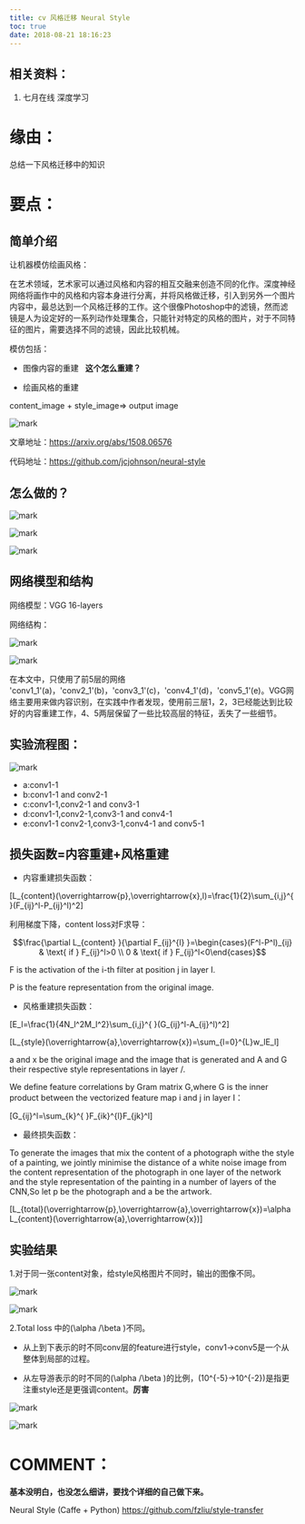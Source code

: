 ```yaml
---
title: cv 风格迁移 Neural Style
toc: true
date: 2018-08-21 18:16:23
---
```


## 相关资料：

1. 七月在线 深度学习




# 缘由：


总结一下风格迁移中的知识


# 要点：




## 简单介绍


让机器模仿绘画风格：

在艺术领域，艺术家可以通过风格和内容的相互交融来创造不同的化作。深度神经网络将画作中的风格和内容本身进行分离，并将风格做迁移，引入到另外一个图片内容中，最总达到一个风格迁移的工作。这个很像Photoshop中的滤镜，然而滤镜是人为设定好的一系列动作处理集合，只能针对特定的风格的图片，对于不同特征的图片，需要选择不同的滤镜，因此比较机械。

模仿包括：




  * 图像内容的重建   **这个怎么重建？**


  * 绘画风格的重建


content_image + style_image=> output image


![mark](http://pacdb2bfr.bkt.clouddn.com/blog/image/180727/GHg4ILl86F.png?imageslim)

文章地址：https://arxiv.org/abs/1508.06576

代码地址：https://github.com/jcjohnson/neural-style


## 怎么做的？




![mark](http://pacdb2bfr.bkt.clouddn.com/blog/image/180727/3I0E5Eak1f.png?imageslim)



![mark](http://pacdb2bfr.bkt.clouddn.com/blog/image/180727/aAjG9Gl1cF.png?imageslim)



![mark](http://pacdb2bfr.bkt.clouddn.com/blog/image/180727/eCg5BGEBga.png?imageslim)




## 网络模型和结构


网络模型：VGG 16-layers

网络结构：

![mark](http://pacdb2bfr.bkt.clouddn.com/blog/image/180727/Jj6jgJb6bI.png?imageslim)

![mark](http://pacdb2bfr.bkt.clouddn.com/blog/image/180727/1iJ0al7meJ.png?imageslim)


在本文中，只使用了前5层的网络 'conv1_1'(a)，'conv2_1'(b)，'conv3_1'(c)，'conv4_1'(d)，'conv5_1'(e)。VGG网络主要用来做内容识别，在实践中作者发现，使用前三层1，2，3已经能达到比较好的内容重建工作，4、5两层保留了一些比较高层的特征，丢失了一些细节。




## 实验流程图：




![mark](http://pacdb2bfr.bkt.clouddn.com/blog/image/180727/90c4G755aF.png?imageslim)



* a:conv1-1
* b:conv1-1 and conv2-1
* c:conv1-1,conv2-1 and conv3-1
* d:conv1-1,conv2-1,conv3-1 and conv4-1
* e:conv1-1 conv2-1,conv3-1,conv4-1 and conv5-1




## 损失函数=内容重建+风格重建


* 内容重建损失函数：


\[L_{content}(\overrightarrow{p},\overrightarrow{x},l)=\frac{1}{2}\sum_{i,j}^{ }(F_{ij}^l-P_{ij}^l)^2\]


利用梯度下降，content loss对F求导：


$$\frac{\partial L_{content} }{\partial F_{ij}^{l} }=\begin{cases}(F^l-P^l)_{ij} & \text{ if } F_{ij}^l>0 \\ 0 & \text{ if } F_{ij}^l<0\end{cases}$$

F is the activation of the i-th filter at position j in layer I.

P is the feature representation from the original image.




* 风格重建损失函数：


\[E_l=\frac{1}{4N_l^2M_l^2}\sum_{i,j}^{ }(G_{ij}^l-A_{ij}^l)^2\]

\[L_{style}(\overrightarrow{a},\overrightarrow{x})=\sum_{l=0}^{L}w_lE_l\]

a and x be the original image and the image that is generated and A and G their respective style representations in layer /.

We define feature correlations by Gram matrix G,where G is the inner product between the vectorized feature map i and j in layer I：

\[G_{ij}^l=\sum_{k}^{ }F_{ik}^{l}F_{jk}^l\]


  * 最终损失函数：


To generate the images that mix the content of a photograph withe the style of a painting, we jointly minimise the distance of a white noise image from the content representation of the photograph in one layer of the network and the style representation of the painting in a number of layers of the CNN,So let p be the photograph and a be the artwork.

\[L_{total}(\overrightarrow{p},\overrightarrow{a},\overrightarrow{x})=\alpha L_{content}(\overrightarrow{a},\overrightarrow{x})\]


## 实验结果


1.对于同一张content对象，给style风格图片不同时，输出的图像不同。


![mark](http://pacdb2bfr.bkt.clouddn.com/blog/image/180727/IhbD3lGifb.png?imageslim)

![mark](http://pacdb2bfr.bkt.clouddn.com/blog/image/180727/CaGgE9ab35.png?imageslim)

2.Total loss 中的\(\alpha /\beta \)不同。

* 从上到下表示的时不同conv层的feature进行style，conv1->conv5是一个从整体到局部的过程。

* 从左导游表示的时不同的\(\alpha /\beta \)的比例，\(10^{-5}->10^{-2}\)是指更注重style还是更强调content。**厉害**

![mark](http://pacdb2bfr.bkt.clouddn.com/blog/image/180727/mkDiab7gba.png?imageslim)

![mark](http://pacdb2bfr.bkt.clouddn.com/blog/image/180727/fL40DD470K.png?imageslim)






# COMMENT：




**基本没明白，也没怎么细讲，要找个详细的自己做下来。**

Neural Style
(Caffe + Python) https://github.com/fzliu/style-transfer
